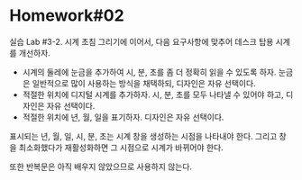 # Homework#02

실습 Lab #3-2. 시계 초침 그리기에 이어서, 다음 요구사항에 맞추어 데스크 탑용 시계를 개선하자.

- 시계의 둘레에 눈금을 추가하여 시, 분, 초를 좀 더 정확히 읽을 수 있도록 하자. 눈금은 일반적으로 많이 사용하는 방식을 채택하되, 디자인은 자유 선택이다.  
- 적절한 위치에 디지털 시계를 추가하자. 시, 분, 초를 모두 나타낼 수 있어야 하고, 디자인은 자유 선택이다.
- 적절한 위치에 년, 월, 일을 표기하자. 디자인은 자유 선택이다.  

표시되는 년, 월, 일, 시, 분, 초는 시계 창을 생성하는 시점을 나타내야 한다. 그리고 창을 최소화했다가 재활성화하면 그 시점으로 시계가 바뀌어야 한다.

또한 반복문은 아직 배우지 않았으므로 사용하지 않는다.